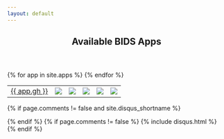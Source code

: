 ```yaml
---
layout: default
---
```


<article class="post-container post-container--single">
  <header class="post-header">
    <h1 class="post-title">Available BIDS Apps</h1>
  </header>

  <table>
    {% for app in site.apps %}
    <tr>
      <td>
        <a href="http://github.com/{{ app.gh }}">{{ app.gh }}</a>
      </td>
      <td>
        <img
          src="https://img.shields.io/github/v/tag/{{ app.gh | downcase }}?label=version"
        />
      </td>
      <td>
        <a
          href="http://github.com/{{ app.gh }}/issues?q=is%3Aopen+is%3Aissue+label%3Abug"
        >
          <img src="https://img.shields.io/github/issues-raw/{{ app.gh }}" />
        </a>
      </td>
      <td>
        <a href="https://circleci.com/gh/{{ app.gh }}/tree/master">
          <img src="https://circleci.com/gh/{{ app.gh }}.svg?style=shield" />
        </a>
      </td>
      <td>
        <a href="http://github.com/{{ app.gh }}/pulls">
          <img
            src="https://img.shields.io/github/issues-pr-raw/{{ app.gh }}/bug.svg?maxAge=2592000"
          />
        </a>
      </td>
      <td>
        <a href="https://hub.docker.com/r/{{ app.dh | downcase }}/">
          <img
            src="https://img.shields.io/docker/pulls/{{ app.dh | downcase }}.svg?maxAge=2592000"
          />
        </a>
      </td>
    </tr>
    {% endfor %}
  </table>

  {% if page.comments != false and site.disqus_shortname %}
  <section id="disqus_thread"></section>
  <!-- /#disqus_thread -->
  {% endif %} {% if page.comments != false %} {% include disqus.html %} {% endif
  %}
</article>

